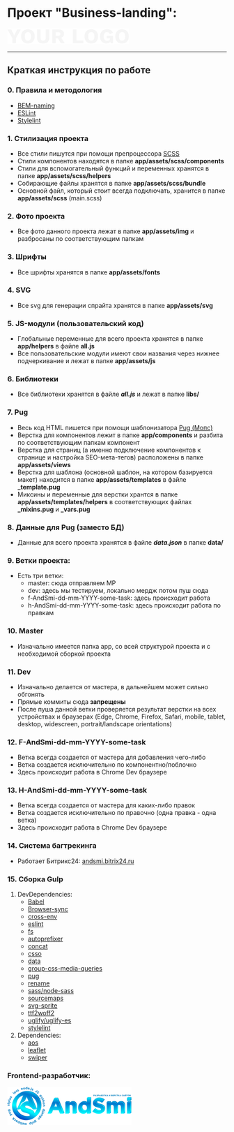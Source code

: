 # Проект "Business-landing":
![Лого проекта][1]

---

## Краткая инструкция по работе

### 0. Правила и методология
- [BEM-naming](https://ru.bem.info/methodology/naming-convention/#%D1%81%D1%82%D0%B8%D0%BB%D1%8C-two-dashes)
- [ESLint](https://eslint.org)
- [Stylelint](https://stylelint.io)

### 1. Стилизация проекта
- Все стили пишутся при помощи препроцессора [SCSS](https://sass-scss.ru)
- Стили компонентов находятся в папке __app/assets/scss/components__
- Стили для вспомогательный функций и переменных хранятся в папке __app/assets/scss/helpers__
- Собирающие файлы хранятся в папке __app/assets/scss/bundle__
- Основной файл, который стоит всегда подключать, хранится в папке __app/assets/scss__ (main.scss)

### 2. Фото проекта
- Все фото данного проекта лежат в папке __app/assets/img__ и разбросаны по соответствующим папкам

### 3. Шрифты
- Все шрифты хранятся в папке __app/assets/fonts__

### 4. SVG
- Все svg для генерации спрайта хранятся в папке __app/assets/svg__

### 5. JS-модули (пользовательский код)
- Глобальные переменные для всего проекта хранятся в папке __app/helpers__ в файле __all.js__
- Все пользовательские модули имеют свои названия через нижнее подчеркивание и лежат в папке __app/assets/js__

### 6. Библиотеки
- Все библиотеки хранятся в файле **_all.js_** и лежат в папке __libs/__

### 7. Pug
- Весь код HTML пишется при помощи шаблонизатора [Pug (Мопс)](https://pugjs.org)
- Верстка для компонентов лежит в папке __app/components__ и разбита по соответствующим папкам компонент
- Верстка для страниц (а именно подключение компонентов к странице и настройка SEO-мета-тегов) расположены в папке __app/assets/views__
- Верстка для шаблона (основной шаблон, на котором базируется макет) находится в папке __app/assets/templates__ в файле __\_template.pug__
- Миксины и переменные для верстки хрантся в папке __app/assets/templates/helpers__ в соответствующих файлах __\_mixins.pug__ и __\_vars.pug__

### 8. Данные для Pug (заместо БД)
- Данные для всего проекта хранятся в файле __*data.json*__ в папке __data/__

### 9. Ветки проекта:
  - Есть три ветки:
    - master: сюда отправляем МР
    - dev: здесь мы тестируем, локально мердж потом пуш сюда
    - f-AndSmi-dd-mm-YYYY-some-task: здесь происходит работа
    - h-AndSmi-dd-mm-YYYY-some-task: здесь происходит работа по правкам

### 10. Master
- Изначально имеется папка app, со всей структурой проекта и с необходимой сборкой проекта

### 11. Dev
- Изначально делается от мастера, в дальнейшем может сильно обгонять
- Прямые коммиты сюда __запрещены__
- После пуша данной ветки проверяется результат верстки на всех устройствах и браузерах (Edge, Chrome, Firefox, Safari, mobile, tablet, desktop, widescreen, portrait/landscape orientations)

### 12. F-AndSmi-dd-mm-YYYY-some-task
- Ветка всегда создается от мастера для добавления чего-либо
- Ветка создается исключительно по компонентно/поблочно
- Здесь происходит работа в Chrome Dev браузере

### 13. H-AndSmi-dd-mm-YYYY-some-task
- Ветка всегда создается от мастера для каких-либо правок
- Ветка создается исключительно по правочно (одна правка - одна ветка)
- Здесь происходит работа в Chrome Dev браузере

### 14. Система багтрекинга
- Работает Битрикс24: [andsmi.bitrix24.ru](https://andsmi.bitrix24.ru)

### 15. Сборка Gulp
1. DevDependencies:
    - [Babel](https://babeljs.io/)
    - [Browser-sync](https://browsersync.io/)
    - [cross-env](https://www.npmjs.com/package/cross-env)
    - [eslint](https://eslint.org/)
    - [fs](https://www.npmjs.com/package/fs)
    - [autoprefixer](https://autoprefixer.github.io/ru/)
    - [concat](https://www.npmjs.com/package/gulp-concat)
    - [csso](https://css.github.io/csso/csso.html)
    - [data](https://developer.mozilla.org/ru/docs/Learn/JavaScript/Objects/JSON)
    - [group-css-media-queries](https://www.npmjs.com/package/group-css-media-queries)
    - [pug](https://pugjs.org)
    - [rename](https://www.npmjs.com/package/gulp-rename)
    - [sass/node-sass](https://sass-scss.ru)
    - [sourcemaps](https://denis-creative.com/source-maps-gulp-4)
    - [svg-sprite](https://svgsprit.es)
    - [ttf2woff2](https://cloudconvert.com/ttf-to-woff2)
    - [uglify/uglify-es](https://www.uglifyjs.net)
    - [stylelint](https://stylelint.io)
2. Dependencies:
    - [aos](https://michalsnik.github.io/aos)
    - [leaflet](https://leafletjs.com)
    - [swiper](https://swiperjs.com)

### Frontend-разработчик:
[![Лого специалиста по веб-разработке][2]](https://andsmi.ru)

[1]: app/assets/svg/logo.svg
[2]: app/dev/logo.png
